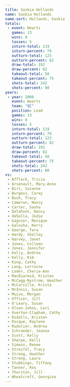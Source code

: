 ```yaml
---
title: Saskia Hollands
name: Saskia Hollands
name-sort: Hollands, Saskia
totals:
 - event: Hearts
   games: 13
   wins: 8
   losses: 5
   inturn-total: 119
   inturn-percent: 79
   outturn-total: 123
   outturn-percent: 82
   draw-total: 192
   draw-percent: 82
   takeout-total: 50
   takeout-percent: 75
   shots-total: 242
   shots-percent: 80
years:
 - year: 2006
   event: Hearts
   team: "QC"
   position: Lead
   games: 13
   wins: 8
   losses: 5
   inturn-total: 119
   inturn-percent: 79
   outturn-total: 123
   outturn-percent: 82
   draw-total: 192
   draw-percent: 82
   takeout-total: 50
   takeout-percent: 75
   shots-total: 242
   shots-percent: 80
vs:
 - Affleck, Tricia
 - Arsenault, Mary-Anne
 - Birt, Suzanne
 - Burgess, Carey
 - Bush, Tracy
 - Cameron, Nancy
 - Carter, Sasha
 - Delahunt, Nancy
 - deSolla, Jodie
 - Gagnier, Monique
 - Galusha, Kerry
 - George, Tara
 - Hardy, Shelley
 - Harvey, Janet
 - Jones, Colleen
 - Jones, Jennifer
 - Kelly, Andrea
 - Kelly, Kim
 - King, Cathy
 - Lang, Lorraine
 - Loder, Cherie-Ann
 - MacDiarmid, Kristen
 - McCagg-Nystrom, Heather
 - McCarville, Krista
 - McInnis, Susan
 - Muise, Morgan
 - Officer, Jill
 - O'Leary, Susan
 - Olson-Johns, Lori
 - Overton-Clapham, Cathy
 - Ridalls, Kristen
 - Rocque, Raylene
 - Rudulier, Andrea
 - Schraeder, Jeanna
 - Scott, Kelly
 - Sharpe, Kelli
 - Simons, Renee
 - Streifel, Tracy
 - Strong, Heather
 - Strong, Laura
 - Stubbings, Tiffany
 - Tanner, Ros
 - Thurston, Jill
 - Wheatcroft, Georgina
---
```

